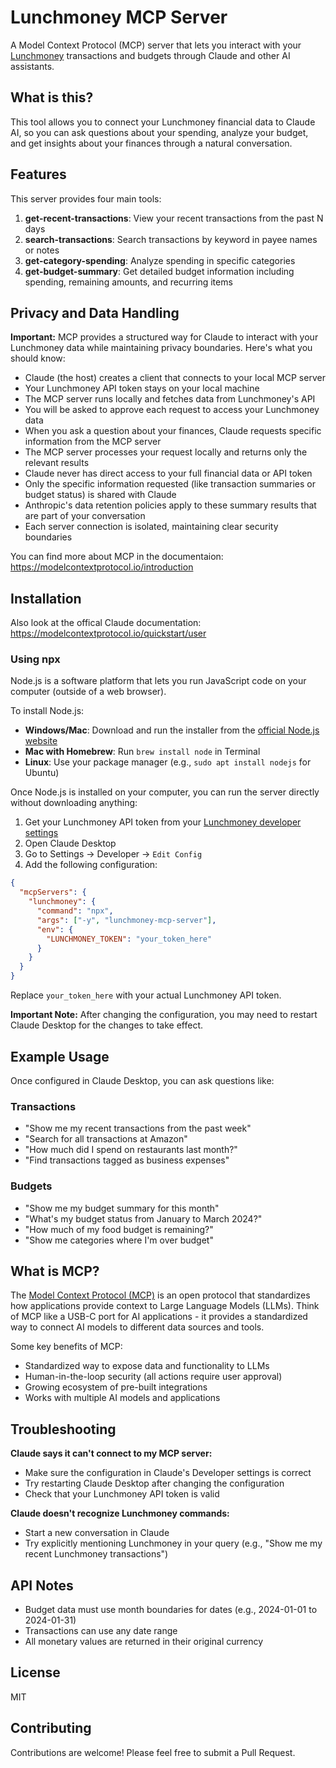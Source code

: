 # Lunchmoney MCP Server

A Model Context Protocol (MCP) server that lets you interact with your [Lunchmoney](https://lunchmoney.app) transactions and budgets through Claude and other AI assistants.

## What is this?

This tool allows you to connect your Lunchmoney financial data to Claude AI, so you can ask questions about your spending, analyze your budget, and get insights about your finances through a natural conversation.

## Features

This server provides four main tools:

1. **get-recent-transactions**: View your recent transactions from the past N days
2. **search-transactions**: Search transactions by keyword in payee names or notes
3. **get-category-spending**: Analyze spending in specific categories
4. **get-budget-summary**: Get detailed budget information including spending, remaining amounts, and recurring items

## Privacy and Data Handling

**Important:** MCP provides a structured way for Claude to interact with your Lunchmoney data while maintaining privacy boundaries. Here's what you should know:

- Claude (the host) creates a client that connects to your local MCP server
- Your Lunchmoney API token stays on your local machine
- The MCP server runs locally and fetches data from Lunchmoney's API
- You will be asked to approve each request to access your Lunchmoney data
- When you ask a question about your finances, Claude requests specific information from the MCP server
- The MCP server processes your request locally and returns only the relevant results
- Claude never has direct access to your full financial data or API token
- Only the specific information requested (like transaction summaries or budget status) is shared with Claude
- Anthropic's data retention policies apply to these summary results that are part of your conversation
- Each server connection is isolated, maintaining clear security boundaries

You can find more about MCP in the documentaion: https://modelcontextprotocol.io/introduction

## Installation 

Also look at the offical Claude documentation: https://modelcontextprotocol.io/quickstart/user

### Using npx

Node.js is a software platform that lets you run JavaScript code on your computer (outside of a web browser).

To install Node.js:
- **Windows/Mac**: Download and run the installer from the [official Node.js website](https://nodejs.org/)
- **Mac with Homebrew**: Run `brew install node` in Terminal
- **Linux**: Use your package manager (e.g., `sudo apt install nodejs` for Ubuntu)

Once Node.js is installed on your computer, you can run the server directly without downloading anything:

1. Get your Lunchmoney API token from your [Lunchmoney developer settings](https://my.lunchmoney.app/developers)
2. Open Claude Desktop
3. Go to Settings → Developer -> `Edit Config`
4. Add the following configuration:

```json
{
  "mcpServers": {
    "lunchmoney": {
      "command": "npx",
      "args": ["-y", "lunchmoney-mcp-server"],
      "env": {
        "LUNCHMONEY_TOKEN": "your_token_here"
      }
    }
  }
}
```

Replace `your_token_here` with your actual Lunchmoney API token.

**Important Note:** After changing the configuration, you may need to restart Claude Desktop for the changes to take effect.


## Example Usage

Once configured in Claude Desktop, you can ask questions like:

### Transactions
- "Show me my recent transactions from the past week"
- "Search for all transactions at Amazon"
- "How much did I spend on restaurants last month?"
- "Find transactions tagged as business expenses"

### Budgets
- "Show me my budget summary for this month"
- "What's my budget status from January to March 2024?"
- "How much of my food budget is remaining?"
- "Show me categories where I'm over budget"

## What is MCP?

The [Model Context Protocol (MCP)](https://modelcontextprotocol.io) is an open protocol that standardizes how applications provide context to Large Language Models (LLMs). Think of MCP like a USB-C port for AI applications - it provides a standardized way to connect AI models to different data sources and tools.

Some key benefits of MCP:
- Standardized way to expose data and functionality to LLMs
- Human-in-the-loop security (all actions require user approval)
- Growing ecosystem of pre-built integrations
- Works with multiple AI models and applications

## Troubleshooting

**Claude says it can't connect to my MCP server:**
- Make sure the configuration in Claude's Developer settings is correct
- Try restarting Claude Desktop after changing the configuration
- Check that your Lunchmoney API token is valid

**Claude doesn't recognize Lunchmoney commands:**
- Start a new conversation in Claude
- Try explicitly mentioning Lunchmoney in your query (e.g., "Show me my recent Lunchmoney transactions")

## API Notes

- Budget data must use month boundaries for dates (e.g., 2024-01-01 to 2024-01-31)
- Transactions can use any date range
- All monetary values are returned in their original currency

## License

MIT

## Contributing

Contributions are welcome! Please feel free to submit a Pull Request.
